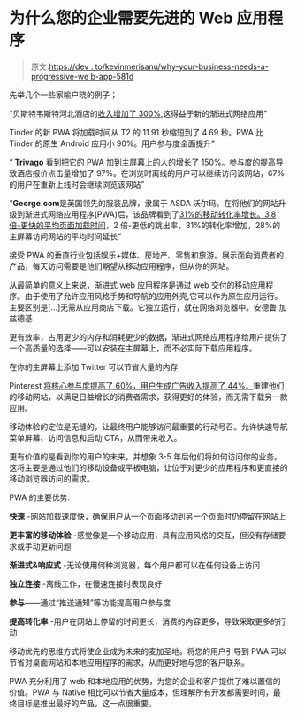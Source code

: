 # 为什么您的企业需要先进的 Web 应用程序

> 原文:[https://dev . to/kevinmerisanu/why-your-business-needs-a-progressive-we b-app-581d](https://dev.to/kevinmerisanu/why-your-business-needs-a-progressive-web-app-581d)

先举几个一些家喻户晓的例子；

“贝斯特韦斯特河北酒店的[收入增加了 300%](https://www.hospitalitynet.org/news/4086888.html),这得益于新的渐进式网络应用”

Tinder 的新 PWA 将加载时间从 T2 的 11.91 秒缩短到了 4.69 秒。PWA 比 Tinder 的原生 Android 应用小 90%。用户参与度全面提升”

“ **Trivago** 看到把它的 PWA 加到主屏幕上的人的[增长了 150%。](https://www.thinkwithgoogle.com/intl/en-gb/consumer-insights/trivago-embrace-progressive-web-apps-as-the-future-of-mobile/)参与度的提高导致酒店报价点击量增加了 97%。在浏览时离线的用户可以继续访问该网站，67%的用户在重新上线时会继续浏览该网站”

"**George.com**是英国领先的服装品牌，隶属于 ASDA 沃尔玛。在将他们的网站升级到渐进式网络应用程序(PWA)后，该品牌看到了[31%的移动转化率增长。3.8 倍-更快的平均页面加载时间](https://developers.google.com/web/showcase/2018/asda-george)，2 倍-更低的跳出率，31%的转化率增加，28%的主屏幕访问网站的平均时间延长”

接受 PWA 的垂直行业包括娱乐+媒体、房地产、零售和旅游。展示面向消费者的产品，每天访问需要是他们期望从移动应用程序，但从你的网站。

从最简单的意义上来说，渐进式 web 应用程序是通过 web 交付的移动应用程序。由于使用了允许应用风格手势和导航的应用外壳,它可以作为原生应用运行。主要区别是[...]无需从应用商店下载。它独立运行，就在网络浏览器中。安德鲁·加兹德基

更有效率，占用更少的内存和消耗更少的数据，渐进式网络应用程序给用户提供了一个高质量的选择——可以安装在主屏幕上，而不必实际下载应用程序。

在你的主屏幕上添加 Twitter 可以节省大量的内存

Pinterest [将核心参与度提高了 60%，用户生成广告收入提高了 44%。](https://medium.com/dev-channel/a-pinterest-progressive-web-app-performance-case-study-3bd6ed2e6154)重建他们的移动网站，以满足日益增长的消费者需求，获得更好的体验，而无需下载另一款应用。

移动体验的定位是无缝的，让最终用户能够访问最重要的行动号召。允许快速导航菜单屏幕、访问信息和启动 CTA，从而带来收入。

更有价值的是看到你的用户的未来，并想象 3-5 年后他们将如何访问你的业务。这将主要是通过他们的移动设备或平板电脑，让位于对更少的应用程序和更直接的移动浏览器访问的需求。

PWA 的主要优势:

**快速** -网站加载速度快，确保用户从一个页面移动到另一个页面时仍停留在网站上

**更丰富的移动体验** -感觉像是一个移动应用，具有应用风格的交互，但没有存储要求或手动更新问题

**渐进式&响应式** -无论使用何种浏览器，每个用户都可以在任何设备上访问

**独立连接** -离线工作，在慢速连接时表现良好

**参与**——通过“推送通知”等功能提高用户参与度

**提高转化率** -用户在网站上停留的时间更长，消费的内容更多，导致采取更多的行动

移动优先的思维方式将使企业成为未来的麦加圣地。将您的用户引导到 PWA 可以节省对桌面网站和本地应用程序的需求，从而更好地与您的客户联系。

PWA 充分利用了 web 和本地应用的优势，为您的企业和客户提供了难以置信的价值。PWA 与 Native 相比可以节省大量成本，但理解所有开发都需要时间，最终目标是推出最好的产品，这一点很重要。